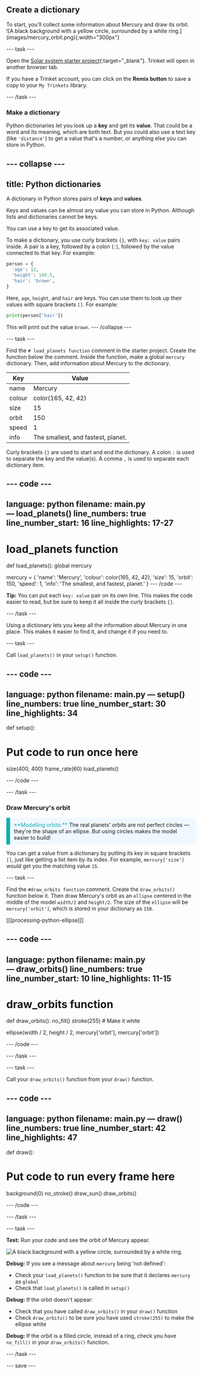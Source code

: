 ## Create a dictionary

<div style="display: flex; flex-wrap: wrap">
<div style="flex-basis: 200px; flex-grow: 1; margin-right: 15px;">
To start, you'll collect some information about Mercury and draw its orbit.
</div>
<div>
![A black background with a yellow circle, surrounded by a white ring.](images/mercury_orbit.png){:width="300px"}
</div>
</div>

--- task ---

Open the [Solar system starter project](https://trinket.io/python/b5352050e7){:target="_blank"}. Trinket will open in another browser tab.

If you have a Trinket account, you can click on the **Remix button** to save a copy to your `My Trinkets` library.

--- /task ---

### Make a dictionary

Python dictionaries let you look up a **key** and get its **value**. That could be a word and its meaning, which are both text. But you could also use a text key (like `'distance'`) to get a value that's a number, or anything else you can store in Python.

--- collapse ---
---
title: Python dictionaries
---

A dictionary in Python stores pairs of **keys** and **values**.

Keys and values can be almost any value you can store in Python. Although lists and dictionaries cannot be keys.

You can use a key to get its associated value.

To make a dictionary, you use curly brackets `{}`, with `key: value` pairs inside. A pair is a key, followed by a colon (`:`), followed by the value connected to that key. For example:

```python
person = {
  'age': 12,
  'height': 149.5,
  'hair': 'brown',
}
```
Here, `age`, `height`, and `hair` are keys. You can use them to look up their values with square brackets `[]`. For example:

```python
print(person['hair'])
```
This will print out the value `brown`.
--- /collapse ---

--- task ---

Find the `# load_planets function` comment in the starter project. Create the function below the comment. Inside the function, make a global `mercury` dictionary. Then, add information about Mercury to the dictionary.

<table>
<thead>
  <tr>
    <th>Key</th>
    <th>Value</th>
  </tr>
</thead>
<tbody>
  <tr>
    <td>name</td>
    <td>Mercury</td>
  </tr>
  <tr>
    <td>colour</td>
    <td>color(165, 42, 42)</td>
  </tr>
  <tr>
    <td>size</td>
    <td>15</td>
  </tr>
  <tr>
    <td>orbit</td>
    <td>150</td>
  </tr>
  <tr>
    <td>speed</td>
    <td>1</td>
  </tr>
  <tr>
    <td>info</td>
    <td>The smallest, and fastest, planet.</td>
  </tr>
</tbody>
</table>

Curly brackets `{}` are used to start and end the dictionary. A colon `:` is used to separate the key and the value(s). A comma `,` is used to separate each dictionary item. 

--- code ---
---
language: python
filename: main.py — load_planets()
line_numbers: true
line_number_start: 16
line_highlights: 17-27
---
# load_planets function
def load_planets():
  global mercury

  mercury = {
      'name': 'Mercury',
      'colour': color(165, 42, 42),
      'size': 15,
      'orbit': 150,
      'speed': 1,
      'info': 'The smallest, and fastest, planet.'
  }
--- /code ---

**Tip:** You can put each `key: value` pair on its own line. This makes the code easier to read, but be sure to keep it all inside the curly brackets `{}`.

--- /task ---

Using a dictionary lets you keep all the information about Mercury in one place. This makes it easier to find it, and change it if you need to.

--- task ---

Call `load_planets()` in your `setup()` function.

--- code ---
---
language: python
filename: main.py — setup()
line_numbers: true
line_number_start: 30
line_highlights: 34
---
def setup():
  # Put code to run once here
  size(400, 400)
  frame_rate(60)
  load_planets()
  
--- /code ---

--- /task ---

### Draw Mercury's orbit

<p style="border-left: solid; border-width:10px; border-color: #0faeb0; background-color: aliceblue; padding: 10px;">
<span style="color: #0faeb0">**Modelling orbits:**</span> The real planets' orbits are not perfect circles — they're the shape of an ellipse. But using circles makes the model easier to build!
</p>

You can get a value from a dictionary by putting its key in square brackets `[]`, just like getting a list item by its index. For example, `mercury['size']` would get you the matching value `15`.

--- task ---

Find the `#draw_orbits function` comment. Create the `draw_orbits()` function below it. Then draw Mercury's orbit as an `ellipse` centered in the middle  of the model `width/2` and `height/2`. The size of the `ellipse` will be `mercury['orbit']`, which is stored in your dictionary as `150`.

[[[processing-python-ellipse]]]

--- code ---
---
language: python
filename: main.py — draw_orbits()
line_numbers: true
line_number_start: 10
line_highlights: 11-15
---
# draw_orbits function
def draw_orbits():
  no_fill()
  stroke(255) # Make it white
  
  ellipse(width / 2, height / 2, mercury['orbit'], mercury['orbit'])
  
--- /code ---

--- /task ---

--- task ---

Call your `draw_orbits()` function from your `draw()` function.

--- code ---
---
language: python
filename: main.py — draw()
line_numbers: true
line_number_start: 42
line_highlights: 47 
---
def draw():
  # Put code to run every frame here
  background(0)
  no_stroke()
  draw_sun()
  draw_orbits()
  
--- /code ---

--- /task ---

--- task ---

 **Test:** Run your code and see the orbit of Mercury appear.

![A black background with a yellow circle, surrounded by a white ring.](images/mercury_orbit.png)

**Debug:** If you see a message about `mercury` being 'not defined':
 - Check your `load_planets()` function to be sure that it declares `mercury` as `global`
 - Check that `load_planets()` is called in `setup()`

**Debug:** If the orbit doesn't appear:
 - Check that you have called `draw_orbits()` in your `draw()` function
 - Check `draw_orbits()` to be sure you have used `stroke(255)` to make the ellipse white

**Debug:** If the orbit is a filled circle, instead of a ring, check you have `no_fill()` in your `draw_orbits()` function.

--- /task ---

--- save ---

